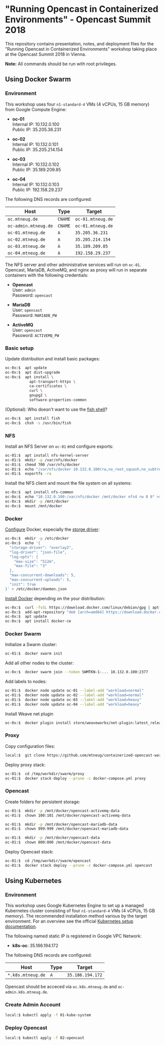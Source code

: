 # "Running Opencast in Containerized Environments" - Opencast Summit 2018

This repository contains presentation, notes, and deployment files for the "Running Opencast in Containerized Environments" workshop taking place at the Opencast Summit 2018 in Vienna.

**Note:** All commands should be run with root privileges.

## Using Docker Swarm

### Environment

This workshop uses four `n1-standard-4` VMs (4 vCPUs, 15 GB memory) from Google Compute Engine:

- **oc-01**<br>
  Internal IP: 10.132.0.100<br>
  Public IP: 35.205.36.231

- **oc-02**<br>
  Internal IP: 10.132.0.101<br>
  Public IP: 35.205.214.154

- **oc-03**<br>
  Internal IP: 10.132.0.102<br>
  Public IP: 35.189.209.85

- **oc-04**<br>
  Internal IP: 10.132.0.103<br>
  Public IP: 192.158.29.237

The following DNS records are configured:

Host                 | Type    | Target
-------------------- | ------- | -----------------
`oc.mtneug.de`       | `CNAME` | `oc-01.mtneug.de`
`oc-admin.mtneug.de` | `CNAME` | `oc-01.mtneug.de`
`oc-01.mtneug.de`    | `A`     | `35.205.36.231`
`oc-02.mtneug.de`    | `A`     | `35.205.214.154`
`oc-03.mtneug.de`    | `A`     | `35.189.209.85`
`oc-04.mtneug.de`    | `A`     | `192.158.29.237`

The NFS server and other administrative services will run on `oc-01`. Opencast, MariaDB, ActiveMQ, and nginx as proxy will run in separate containers with the following credentials:

- **Opencast**<br>
  User: `admin`<br>
  Password: `opencast`

- **MariaDB**<br>
  User: `opencast`<br>
  Password: `MARIADB_PW`

- **ActiveMQ**<br>
  User: `opencast`<br>
  Password: `ACTIVEMQ_PW`

### Basic setup

Update distribution and install basic packages:

```sh
oc-0x:$  apt update
oc-0x:$  apt dist-upgrade
oc-0x:$  apt install \
           apt-transport-https \
           ca-certificates \
           curl \
           gnupg2 \
           software-properties-common
```

(Optional): Who doesn't want to use the [fish shell](https://fishshell.com/)?

```sh
oc-0x:$  apt install fish
oc-0x:$  chsh -s /usr/bin/fish
```

### NFS

Install an NFS Server on `oc-01` end configure exports:

```sh
oc-01:$  apt install nfs-kernel-server
oc-01:$  mkdir -p /var/nfs/docker
oc-01:$  chmod 700 /var/nfs/docker
oc-01:$  echo "/var/nfs/docker 10.132.0.100(rw,no_root_squash,no_subtree_check) 10.132.0.101(rw,no_root_squash,no_subtree_check) 10.132.0.102(rw,no_root_squash,no_subtree_check) 192.158.29.237(rw,no_root_squash,no_subtree_check)" > /etc/exports
oc-01:$  exportfs -ra
```

Install the NFS client and mount the file system on all systems:

```sh
oc-0x:$  apt install nfs-common
oc-0x:$  echo "10.132.0.100:/var/nfs/docker /mnt/docker nfs4 rw 0 0" >> /etc/fstab
oc-0x:$  mkdir -p /mnt/docker
oc-0x:$  mount /mnt/docker
```

### Docker

[Configure](https://docs.docker.com/config/daemon/) Docker, especially the [storge driver](https://docs.docker.com/storage/storagedriver/select-storage-driver/):

```sh
oc-0x:$  mkdir -p /etc/docker
oc-0x:$  echo '{
  "storage-driver": "overlay2",
  "log-driver": "json-file",
  "log-opts": {
    "max-size": "512m",
    "max-file": "3"
  },
  "max-concurrent-downloads": 5,
  "max-concurrent-uploads": 5,
  "init": true
}' > /etc/docker/daemon.json
```

[Install Docker](https://docs.docker.com/install/) depending on the your distribution:

```sh
oc-0x:$  curl -fsSL https://download.docker.com/linux/debian/gpg | apt-key add -
oc-0x:$  add-apt-repository "deb [arch=amd64] https://download.docker.com/linux/debian stretch stable"
oc-0x:$  apt update
oc-0x:$  apt install docker-ce
```

### Docker Swarm

Initialize a Swarm cluster:

```sh
oc-01:$  docker swarm init
```

Add all other nodes to the cluster:

```sh
oc-0x:$  docker swarm join --token SWMTKN-1-... 10.132.0.100:2377
```

Add labels to nodes:

```sh
oc-01:$  docker node update oc-01 --label-add "workload=normal"
oc-01:$  docker node update oc-02 --label-add "workload=normal"
oc-01:$  docker node update oc-03 --label-add "workload=heavy"
oc-01:$  docker node update oc-04 --label-add "workload=heavy"
```

Install Weave net plugin

```sh
oc-0x:$  docker plugin install store/weaveworks/net-plugin:latest_release --grant-all-permissions
```

### Proxy

Copy configuration files:

```sh
local:$  git clone https://github.com/mtneug/containerized-opencast-workshop.git /tmp/workdir
```

Deploy proxy stack:

```sh
oc-01:$  cd /tmp/workdir/swarm/proxy
oc-01:$  docker stack deploy --prune -c docker-compose.yml proxy
```

### Opencast

Create folders for persistent storage:

```sh
oc-01:$  mkdir -p /mnt/docker/opencast-activemq-data
oc-01:$  chown 100:101 /mnt/docker/opencast-activemq-data

oc-01:$  mkdir -p /mnt/docker/opencast-mariadb-data
oc-01:$  chown 999:999 /mnt/docker/opencast-mariadb-data

oc-01:$  mkdir -p /mnt/docker/opencast-data
oc-01:$  chown 800:800 /mnt/docker/opencast-data
```

Deploy Opencast stack:

```sh
oc-01:$  cd /tmp/workdir/swarm/opencast
oc-01:$  docker stack deploy --prune -c docker-compose.yml opencast
```

## Using Kubernetes

### Environment

This workshop uses Google Kubernetes Engine to set up a managed Kubernetes cluster consisting of four `n1-standard-4` VMs (4 vCPUs, 15 GB memory). The recommended installation method various by the target environment. For an overview see the official [Kubernetes setup documentation](https://kubernetes.io/docs/setup/).

The following named static IP is registered in Google VPC Network:

- **k8s-oc**: 35.186.194.172

The following DNS records are configured:

Host              | Type | Target
----------------- | ---- | ----------------
`*.k8s.mtneug.de` | `A`  | `35.186.194.172`

Opencast should be acceced via `oc.k8s.mtneug.de` and `oc-admin.k8s.mtneug.de`.

### Create Admin Account

```sh
local:$ kubectl apply -f 01-kube-system
```

### Deploy Opencast

```sh
local:$ kubectl apply -f 02-opencast
```
